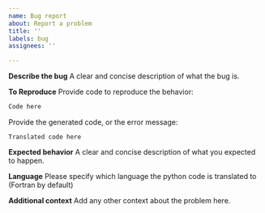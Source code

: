 ```yaml
---
name: Bug report
about: Report a problem
title: ''
labels: bug
assignees: ''

---
```


**Describe the bug**
A clear and concise description of what the bug is.

**To Reproduce**
Provide code to reproduce the behavior:
```python
Code here
```

Provide the generated code, or the error message:
```bash/fortran/c
Translated code here
```

**Expected behavior**
A clear and concise description of what you expected to happen.

**Language**
Please specify which language the python code is translated to (Fortran by default)

**Additional context**
Add any other context about the problem here.
